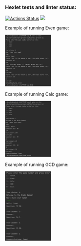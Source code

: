 ### Hexlet tests and linter status:
[![Actions Status](https://github.com/idbutakov/java-project-61/actions/workflows/hexlet-check.yml/badge.svg)](https://github.com/idbutakov/java-project-61/actions)
<a href="https://codeclimate.com/github/idbutakov/java-project-61/maintainability"><img src="https://api.codeclimate.com/v1/badges/3dc3e1ec52a700c85ca0/maintainability" /></a>

Example of running Even game:

<img src="/app/src/main/resources/EvenGame.png" width=30% height=30%>

Example of running Calc game:

<img src="/app/src/main/resources/CalcGame.png" width=30% height=30%>

Example of running GCD game:

<img src="/app/src/main/resources/GCDGame.png" width=30% height=30%>
